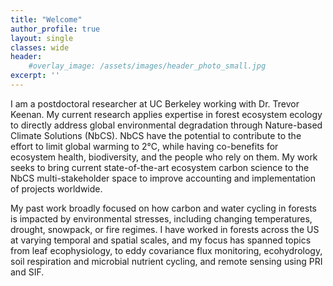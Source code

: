 ```yaml
---
title: "Welcome"
author_profile: true
layout: single
classes: wide
header:
    #overlay_image: /assets/images/header_photo_small.jpg
excerpt: ''
---
```


I am a postdoctoral researcher at UC Berkeley working with Dr. Trevor Keenan. My current research applies expertise in forest ecosystem ecology to directly address global environmental degradation through Nature-based Climate Solutions (NbCS).  NbCS have the potential to contribute to the effort to limit global warming to 2°C, while having co-benefits for ecosystem health, biodiversity, and the people who rely on them.  My work seeks to bring current state-of-the-art ecosystem carbon science to the NbCS multi-stakeholder space to improve accounting and implementation of projects worldwide.
  
My past work broadly focused on how carbon and water cycling in forests is impacted by environmental stresses, including changing temperatures, drought, snowpack, or fire regimes. I have worked in forests across the US at varying temporal and spatial scales, and my focus has spanned topics from leaf ecophysiology, to eddy covariance flux monitoring, ecohydrology, soil respiration and microbial nutrient cycling, and remote sensing using PRI and SIF.  
